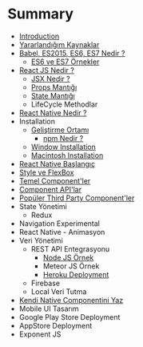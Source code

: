 # Summary

* [Introduction](README.md)
* [Yararlandığım Kaynaklar](yararlandığım-kaynaklar.md)
* [Babel, ES2015, ES6, ES7 Nedir ?](babel-es2015-es6-es7-nedir-.md)
  * [ES6 ve ES7 Örnekler](es6-örnekler.md)
* [React JS Nedir ?](chapter1.md)
  * [JSX Nedir ?](jsx-nedir-.md)
  * [Props Mantığı](props-mantigi.md)
  * [State Mantığı](state-mantigi.md)
  * LifeCycle Methodlar
* [React Native Nedir ?](react-native-nedir-.md)
* Installation
  * [Geliştirme Ortamı](gelistirme-ortami.md)
    * [npm Nedir ?](npm-nedir.md)
  * [Window Installation](window-installation.md)
  * [Macintosh Installation](macintosh-installation.md)
* [React Native Başlangıç](react-native-baslangic.md)
* [Style ve FlexBox](flexbox-style.md)
* [Temel Component'ler](temel-componentler.md)
* [Component API'lar](component-api'lar.md)
* [Popüler Third Party Component'ler](popüler-component-kütüphaneleri.md)
* State Yönetimi
  * Redux
* Navigation Experimental
* React Native - Animasyon
* Veri Yönetimi
  * REST API Entegrasyonu
    * [Node JS Örnek](node-js-ornek.md)
    * Meteor JS Örnek
    * [Heroku Deployment](heroku-deployment.md)
  * Firebase
  * Local Veri Tutma
* [Kendi Native Componentini Yaz](kendi-native-componentini-yaz.md)
* Mobile UI Tasarım
* Google Play Store Deployment
* AppStore Deployment
* Exponent JS

